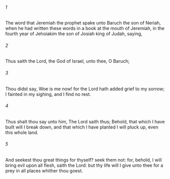 ###### 1
The word that Jeremiah the prophet spake unto Baruch the son of Neriah, when he had written these words in a book at the mouth of Jeremiah, in the fourth year of Jehoiakim the son of Josiah king of Judah, saying,

###### 2
Thus saith the Lord, the God of Israel, unto thee, O Baruch;

###### 3
Thou didst say, Woe is me now! for the Lord hath added grief to my sorrow; I fainted in my sighing, and I find no rest.

###### 4
Thus shalt thou say unto him, The Lord saith thus; Behold, that which I have built will I break down, and that which I have planted I will pluck up, even this whole land.

###### 5
And seekest thou great things for thyself? seek them not: for, behold, I will bring evil upon all flesh, saith the Lord: but thy life will I give unto thee for a prey in all places whither thou goest.


